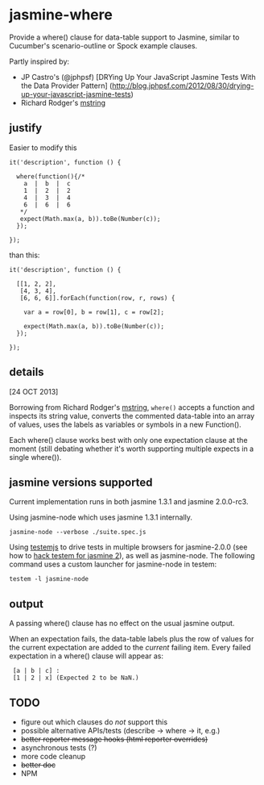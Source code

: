 jasmine-where
=============

Provide a where() clause for data-table support to Jasmine, similar to 
Cucumber's scenario-outline or Spock example clauses.

Partly inspired by:
+ JP Castro's (@jphpsf)
    [DRYing Up Your JavaScript Jasmine Tests With the Data Provider Pattern]
    (http://blog.jphpsf.com/2012/08/30/drying-up-your-javascript-jasmine-tests)
+ Richard Rodger's [mstring](https://github.com/rjrodger/mstring)


justify
-------

Easier to modify this
    
    it('description', function () {
    
      where(function(){/* 
        a  |  b  |  c
        1  |  2  |  2
        4  |  3  |  4
        6  |  6  |  6
       */
       expect(Math.max(a, b)).toBe(Number(c));
      });
      
    });

than this:

    it('description', function () {
    
      [[1, 2, 2],
       [4, 3, 4],
       [6, 6, 6]].forEach(function(row, r, rows) {
       
        var a = row[0], b = row[1], c = row[2];
        
        expect(Math.max(a, b)).toBe(Number(c));
      });
      
    });

    
details
-------

[24 OCT 2013]

Borrowing from Richard Rodger's [mstring](https://github.com/rjrodger/mstring), 
<code>where()</code> accepts a function and inspects its string value, converts 
the commented data-table into an array of values, uses the labels as variables 
or symbols in a new Function().

Each where() clause works best with only one expectation clause at the moment (still debating 
whether it's worth supporting multiple expects in a single where()). 


jasmine versions supported
--------------------------

Current implementation runs in both jasmine 1.3.1 and jasmine 2.0.0-rc3.

Using jasmine-node which uses jasmine 1.3.1 internally.

    jasmine-node --verbose ./suite.spec.js
    
Using [testemjs](https://github.com/airportyh/testem) to drive tests in multiple 
browsers for jasmine-2.0.0 (see how to 
[hack testem for jasmine 2](https://github.com/dfkaye/testem-jasmine2)), as well 
as jasmine-node.  The following command uses a custom launcher for jasmine-node 
in testem:

    testem -l jasmine-node

    
output
------

A passing where() clause has no effect on the usual jasmine output. 

When an expectation fails, the data-table labels plus the row of values for the 
current expectation are added to the *current* failing item. Every failed 
expectation in a where() clause will appear as:

     [a | b | c] : 
     [1 | 2 | x] (Expected 2 to be NaN.)

     
TODO
----

+ figure out which clauses do _not_ support this
+ possible alternative APIs/tests (describe -> where -> it, e.g.)
+ <del>better reporter message hooks (html reporter overrides)</del>
+ asynchronous tests (?)
+ more code cleanup
+ <del>better doc</del>
+ NPM
